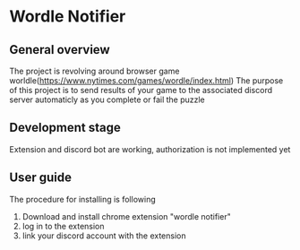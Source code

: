 # Wordle Notifier


## General overview

The project is revolving around browser game worldle(https://www.nytimes.com/games/wordle/index.html)
The purpose of this project is to send results of your game to the associated discord server automaticly as you complete or fail the puzzle

## Development stage

Extension and discord bot are working, authorization is not implemented yet

## User guide

The procedure for installing is following
1. Download and install chrome extension "wordle notifier"
2. log in to the extension
3. link your discord account with the extension
